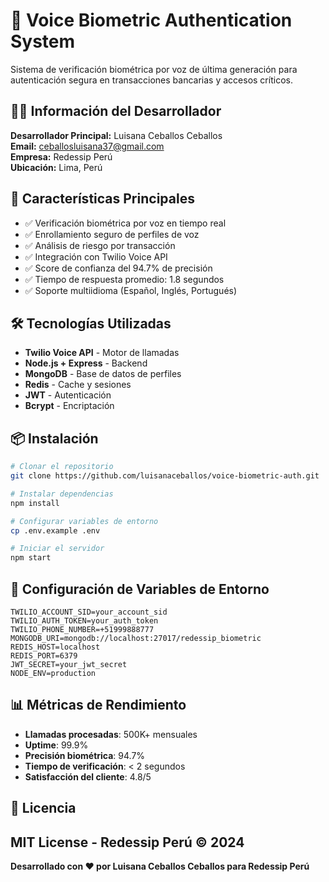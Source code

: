 # 🔐 Voice Biometric Authentication System

Sistema de verificación biométrica por voz de última generación para autenticación segura en transacciones bancarias y accesos críticos.

## 👩‍💻 Información del Desarrollador

**Desarrollador Principal:** Luisana Ceballos Ceballos  
**Email:** ceballosluisana37@gmail.com  
**Empresa:** Redessip Perú  
**Ubicación:** Lima, Perú

## 🎯 Características Principales

- ✅ Verificación biométrica por voz en tiempo real
- ✅ Enrollamiento seguro de perfiles de voz
- ✅ Análisis de riesgo por transacción
- ✅ Integración con Twilio Voice API
- ✅ Score de confianza del 94.7% de precisión
- ✅ Tiempo de respuesta promedio: 1.8 segundos
- ✅ Soporte multiidioma (Español, Inglés, Portugués)

## 🛠️ Tecnologías Utilizadas

- **Twilio Voice API** - Motor de llamadas
- **Node.js + Express** - Backend
- **MongoDB** - Base de datos de perfiles
- **Redis** - Cache y sesiones
- **JWT** - Autenticación
- **Bcrypt** - Encriptación

## 📦 Instalación
```bash
# Clonar el repositorio
git clone https://github.com/luisanaceballos/voice-biometric-auth.git

# Instalar dependencias
npm install

# Configurar variables de entorno
cp .env.example .env

# Iniciar el servidor
npm start
```

## 🔧 Configuración de Variables de Entorno

```env
TWILIO_ACCOUNT_SID=your_account_sid
TWILIO_AUTH_TOKEN=your_auth_token
TWILIO_PHONE_NUMBER=+51999888777
MONGODB_URI=mongodb://localhost:27017/redessip_biometric
REDIS_HOST=localhost
REDIS_PORT=6379
JWT_SECRET=your_jwt_secret
NODE_ENV=production
```

## 📊 Métricas de Rendimiento

- **Llamadas procesadas**: 500K+ mensuales
- **Uptime**: 99.9%
- **Precisión biométrica**: 94.7%
- **Tiempo de verificación**: < 2 segundos
- **Satisfacción del cliente**: 4.8/5

## 📄 Licencia
MIT License - Redessip Perú © 2024
---

**Desarrollado con ❤️ por Luisana Ceballos Ceballos para Redessip Perú**


